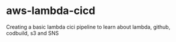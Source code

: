 # aws-lambda-cicd
Creating a basic lambda cici pipeline to learn about lambda, github, codbuild, s3 and SNS
